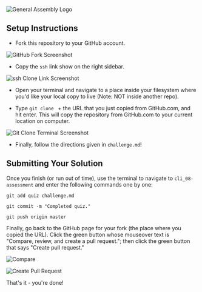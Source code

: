 ![General Assembly Logo](https://camo.githubusercontent.com/1a91b05b8f4d44b5bbfb83abac2b0996d8e26c92/687474703a2f2f692e696d6775722e636f6d2f6b6538555354712e706e67)

## Setup Instructions
- Fork this repository to your GitHub account.

![GitHub Fork Screenshot](images/fork.png)

- Copy the `ssh` link show on the right sidebar.

![ssh Clone Link Screenshot](images/ssh_clone.png)

- Open your terminal and navigate to a place inside your filesystem where you'd like your local copy to live (Note: NOT inside another repo).

- Type `git clone ` + the URL that you just copied from GitHub.com, and hit enter. This will copy the repository from GitHub.com to your current location on computer.

![Git Clone Terminal Screenshot](images/command_line.png)

- Finally, follow the directions given in `challenge.md`!

## Submitting Your Solution

Once you finish (or run out of time), use the terminal to navigate to `cli_08-assessment` and enter the following commands one by one:

 `git add quiz challenge.md`

 `git commit -m "Completed quiz."`

 `git push origin master`

Finally, go back to the GitHub page for your fork (the place where you copied the URL). Click the green button whose mouseover text is "Compare, review, and create a pull request."; then click the green button that says "Create pull request."

![Compare](images/compare.png)

![Create Pull Request](images/create_pr.png)

That's it - you're done!


